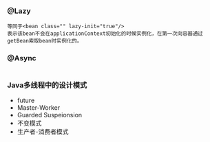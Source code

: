 ### @Lazy
```
等同于<bean class="" lazy-init="true"/>
表示该bean不会在applicationContext初始化的时候实例化，在第一次向容器通过getBean索取bean时实例化的。
```
### @Async
```

```
### Java多线程中的设计模式 
 - future
 - Master-Worker
 - Guarded Suspeionsion
 - 不变模式
 - 生产者-消费者模式
```

```